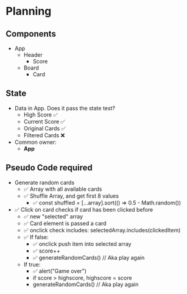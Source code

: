 # Planning

## Components

- App
  - Header
    - Score
  - Board
    - Card

## State

- Data in App. Does it pass the state test?
  - High Score :white_check_mark:
  - Current Score :white_check_mark:
  - Original Cards :white_check_mark:
  - Filtered Cards :x:
- Common owner:
  - **App**

## Pseudo Code required

- Generate random cards
  - :white_check_mark: Array with all available cards
  - :white_check_mark: Shuffle Array, and get first 8 values
    - :white_check_mark: const shuffled = [...array].sort(() => 0.5 - Math.random())
- :white_check_mark: Click on card checks if card has been clicked before
  - :white_check_mark: new "selected" array
  - :white_check_mark: Card element is passed a card
  - :white_check_mark: onclick check includes: selectedArray.includes(clickedItem)
  - :white_check_mark: If false:
    - :white_check_mark: onclick push item into selected array
    - :white_check_mark: score++
    - :white_check_mark: generateRandomCards() // Aka play again
  - If true:
    - :white_check_mark: alert("Game over")
    - if score > highscore, highscore = score
    - generateRandomCards() // Aka play again
